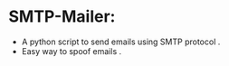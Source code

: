 # SMTP-Mailer:
 - A python script to send emails using SMTP protocol .
 - Easy way to spoof emails .
